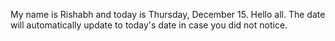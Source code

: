 My name is Rishabh and today is Thursday, December 15. Hello all. The date will automatically update to today's date in case you did not notice.
